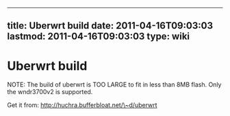 
---
title: Uberwrt build
date: 2011-04-16T09:03:03
lastmod: 2011-04-16T09:03:03
type: wiki
---
Uberwrt build
=============

NOTE: The build of uberwrt is TOO LARGE to fit in less than 8MB flash.
Only the wndr3700v2 is supported.

Get it from: http://huchra.bufferbloat.net/\~d/uberwrt
